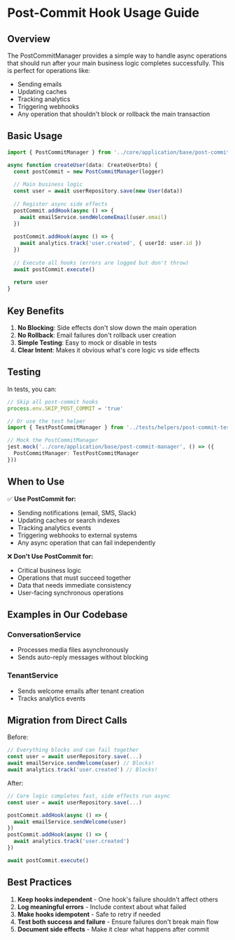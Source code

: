 # Post-Commit Hook Usage Guide

## Overview

The PostCommitManager provides a simple way to handle async operations that should run after your main business logic completes successfully. This is perfect for operations like:

- Sending emails
- Updating caches
- Tracking analytics
- Triggering webhooks
- Any operation that shouldn't block or rollback the main transaction

## Basic Usage

```typescript
import { PostCommitManager } from '../core/application/base/post-commit-manager'

async function createUser(data: CreateUserDto) {
  const postCommit = new PostCommitManager(logger)
  
  // Main business logic
  const user = await userRepository.save(new User(data))
  
  // Register async side effects
  postCommit.addHook(async () => {
    await emailService.sendWelcomeEmail(user.email)
  })
  
  postCommit.addHook(async () => {
    await analytics.track('user.created', { userId: user.id })
  })
  
  // Execute all hooks (errors are logged but don't throw)
  await postCommit.execute()
  
  return user
}
```

## Key Benefits

1. **No Blocking**: Side effects don't slow down the main operation
2. **No Rollback**: Email failures don't rollback user creation
3. **Simple Testing**: Easy to mock or disable in tests
4. **Clear Intent**: Makes it obvious what's core logic vs side effects

## Testing

In tests, you can:

```typescript
// Skip all post-commit hooks
process.env.SKIP_POST_COMMIT = 'true'

// Or use the test helper
import { TestPostCommitManager } from '../tests/helpers/post-commit-test-helper'

// Mock the PostCommitManager
jest.mock('../core/application/base/post-commit-manager', () => ({
  PostCommitManager: TestPostCommitManager
}))
```

## When to Use

✅ **Use PostCommit for:**
- Sending notifications (email, SMS, Slack)
- Updating caches or search indexes
- Tracking analytics events
- Triggering webhooks to external systems
- Any async operation that can fail independently

❌ **Don't Use PostCommit for:**
- Critical business logic
- Operations that must succeed together
- Data that needs immediate consistency
- User-facing synchronous operations

## Examples in Our Codebase

### ConversationService
- Processes media files asynchronously
- Sends auto-reply messages without blocking

### TenantService  
- Sends welcome emails after tenant creation
- Tracks analytics events

## Migration from Direct Calls

Before:
```typescript
// Everything blocks and can fail together
const user = await userRepository.save(...)
await emailService.sendWelcome(user) // Blocks!
await analytics.track('user.created') // Blocks!
```

After:
```typescript
// Core logic completes fast, side effects run async
const user = await userRepository.save(...)

postCommit.addHook(async () => {
  await emailService.sendWelcome(user)
})
postCommit.addHook(async () => {
  await analytics.track('user.created')
})

await postCommit.execute()
```

## Best Practices

1. **Keep hooks independent** - One hook's failure shouldn't affect others
2. **Log meaningful errors** - Include context about what failed
3. **Make hooks idempotent** - Safe to retry if needed
4. **Test both success and failure** - Ensure failures don't break main flow
5. **Document side effects** - Make it clear what happens after commit